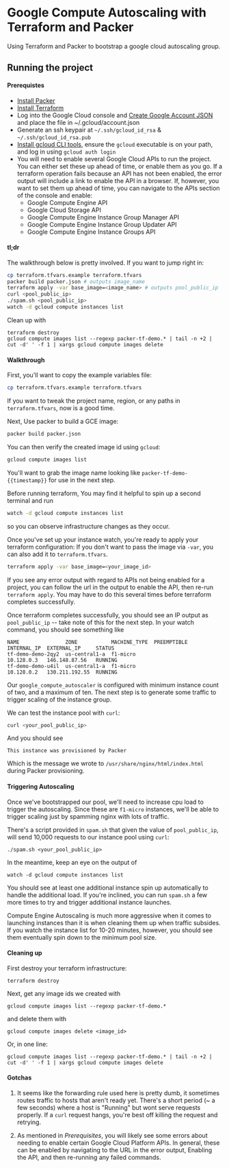 Google Compute Autoscaling with Terraform and Packer
==========

Using Terraform and Packer to bootstrap a google cloud autoscaling group.





Running the project
-------------------

#### Prerequistes

- [Install Packer](https://www.packer.io/intro/getting-started/setup.html)
- [Install Terraform](https://www.terraform.io/intro/getting-started/install.html)
- Log into the Google Cloud console and [Create Google Account JSON](https://console.developers.google.com/apis/dashboard) and place the file in ~/.gcloud/account.json
- Generate an ssh keypair at `~/.ssh/gcloud_id_rsa` & `~/.ssh/gcloud_id_rsa.pub`
- [Install gcloud CLI tools](https://cloud.google.com/sdk/gcloud/#downloading_gcloud), ensure the `gcloud` executable is on your path, and log in using `gcloud auth login`
- You will need to enable several Google Cloud APIs to run the project.
  You can either set these up ahead of time, or enable them as you go.
  If a terraform operation fails because an API has not been enabled,
  the error output will include a link to enable the API in a browser.
  If, however, you want to set them up ahead of time, you can navigate to the APIs section of the console and enable:
    - Google Compute Engine API
    - Google Cloud Storage API
    - Google Compute Engine Instance Group Manager API
    - Google Compute Engine Instance Group Updater API
    - Google Compute Engine Instance Groups API

#### tl;dr

The walkthrough below is pretty involved. If you want to jump right in:

```sh
cp terraform.tfvars.example terraform.tfvars
packer build packer.json # outputs image_name
terraform apply -var base_image=<image_name> # outputs pool_public_ip
curl <pool_public_ip>
./spam.sh <pool_public_ip>
watch -d gcloud compute instances list
```

Clean up with 

```
terraform destroy
gcloud compute images list --regexp packer-tf-demo.* | tail -n +2 | cut -d' ' -f 1 | xargs gcloud compute images delete
```


#### Walkthrough

First, you'll want to copy the example variables file:

```sh
cp terraform.tfvars.example terraform.tfvars
```

If you want to tweak the project name, region, or any paths in `terraform.tfvars`, now is a good time.

Next, Use packer to build a GCE image:

```sh
packer build packer.json
```

You can then verify the created image id using `gcloud`:

```sh
gcloud compute images list
```

You'll want to grab the image name looking like `packer-tf-demo-{{timestamp}}` for use in the next step.

Before running terraform, You may find it helpful to spin up a second terminal and run

```sh
watch -d gcloud compute instances list
```

so you can observe infrastructure changes as they occur.

Once you've set up your instance watch, you're ready to apply your terraform configuration:
If you don't want to pass the image via `-var`, you can also add it to `terraform.tfvars`.

```sh
terraform apply -var base_image=<your_image_id>
```


If you see any error output with regard to APIs not being enabled for a project,
you can follow the url in the output to enable the API, then re-run `terraform apply`.
You may have to do this several times before terraform completes successfully.

Once terraform completes successfully, you should see an IP output as `pool_public_ip` -- 
take note of this for the next step. In your watch command, you should see something like

```
NAME               ZONE           MACHINE_TYPE  PREEMPTIBLE  INTERNAL_IP  EXTERNAL_IP     STATUS
tf-demo-demo-2qy2  us-central1-a  f1-micro                   10.128.0.3   146.148.87.56   RUNNING
tf-demo-demo-u4il  us-central1-a  f1-micro                   10.128.0.2   130.211.192.55  RUNNING
```

Our `google_compute_autoscaler` is configured with minimum instance count of two, and a maximum of ten.
The next step is to generate some traffic to trigger scaling of the instance group.

We can test the instance pool with `curl`:

```sh
curl <your_pool_public_ip>
```

And you should see

```
This instance was provisioned by Packer
```

Which is the message we wrote to `/usr/share/nginx/html/index.html` during Packer provisioning.

#### Triggering Autoscaling

Once we've bootstrapped our pool, we'll need to increase cpu load to trigger the autoscaling. Since these
are `f1-micro` instances, we'll be able to trigger scaling just by spamming nginx with lots of traffic.

There's a script provided in `spam.sh` that given the value of `pool_public_ip`, 
will send 10,000 requests to our instance pool using `curl`:

```
./spam.sh <your_pool_public_ip>
```

In the meantime, keep an eye on the output of

```
watch -d gcloud compute instances list
```

You should see at least one additional instance spin up automatically to handle the additional load.
If you're inclined, you can run `spam.sh` a few more times to try and trigger additional instance launches.

Compute Engine Autoscaling is much more aggressive when it comes to launching instances than it is when
cleaning them up when traffic subsides. If you watch the instance list for 10-20 minutes, however, you should
see them eventually spin down to the minimum pool size.


#### Cleaning up

First destroy your terraform infrastructure:

```
terraform destroy
```

Next, get any image ids we created with

```
gcloud compute images list --regexp packer-tf-demo.*
```

and delete them with

```
gcloud compute images delete <image_id>
```

Or, in one line:

```
gcloud compute images list --regexp packer-tf-demo.* | tail -n +2 | cut -d' ' -f 1 | xargs gcloud compute images delete
```


#### Gotchas

1. It seems like the forwarding rule used here is pretty dumb,
   it sometimes routes traffic to hosts that aren't ready yet. There's a short
   period (~ a few seconds) where a host is "Running" but wont serve requests properly. If a `curl`
   request hangs, you're best off killing the request and retrying.

2. As mentioned in *Prerequisites*, you will likely see some errors about needing to enable certain 
  Google Cloud Platform APIs. In general, these can be enabled by navigating to the URL in the error output,
  Enabling the API, and then re-running any failed commands.

